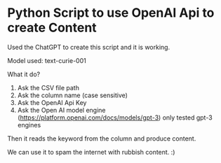 # Python Script to use OpenAI Api to create Content

Used the ChatGPT to create this script and it is working.

Model used: text-curie-001

What it do?

1. Ask the CSV file path
2. Ask the column name (case sensitive)
3. Ask the OpenAI Api Key
4. Ask the Open AI model engine (https://platform.openai.com/docs/models/gpt-3) only tested gpt-3 engines

Then it reads the keyword from the column and produce content.

We can use it to spam the internet with rubbish content. :)
